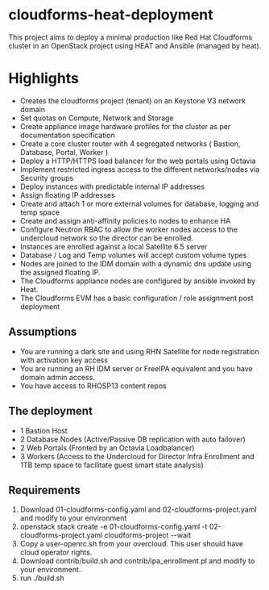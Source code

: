 # cloudforms-heat-deployment

This project aims to deploy a minimal production like Red Hat Cloudforms cluster in an OpenStack project using HEAT and Ansible (managed by heat).

# Highlights

 - Creates the cloudforms project (tenant) on an Keystone V3 network domain
 - Set quotas on Compute, Network and Storage
 - Create appliance image hardware profiles for the cluster as per documentation specification
 - Create a core cluster router with 4 segregated networks ( Bastion, Database, Portal, Worker )
 - Deploy a HTTP/HTTPS load balancer for the web portals using Octavia
 - Implement restricted ingress access to the different networks/nodes via Security groups
 - Deploy instances with predictable internal IP addresses
 - Assign floating IP addresses
 - Create and attach 1 or more external volumes for database, logging and temp space
 - Create and assign anti-affinity policies to nodes to enhance HA
 - Configure Neutron RBAC to allow the worker nodes access to the undercloud network so the director can be enrolled.
 - Instances are enrolled against a local Satellite 6.5 server
 - Database / Log and Temp volumes will accept custom volume types
 - Nodes are joined to the IDM domain with a dynamic dns update using the assigned floating IP.
 - The Cloudforms appliance nodes are configured by ansible invoked by Heat.
 - The Cloudforms EVM has a basic configuration / role assignment post deployment

## Assumptions

  - You are running a dark site and using RHN Satellite for node registration with activation key access
  - You are running an RH IDM server or FreeIPA equivalent and you have domain admin access.
  - You have access to RHOSP13 content repos

## The deployment

 - 1 Bastion Host
 - 2 Database Nodes (Active/Passive DB replication with auto failover)
 - 2 Web Portals (Fronted by an Octavia Loadbalancer)
 - 3 Workers (Access to the Undercloud for Director Infra Enrollment and 1TB temp space to facilitate guest smart state analysis)

## Requirements

  1. Download 01-cloudforms-config.yaml and 02-cloudforms-project.yaml and modify to your environment
  2. openstack stack create -e 01-cloudforms-config.yaml -t 02-cloudforms-project.yaml cloudforms-project --wait
  3. Copy a user-openrc.sh from your overcloud.  This user should have cloud operator rights.
  4. Download contrib/build.sh and contrib/ipa_enrollment.pl and modify to your environment.
  4. run ./build.sh
